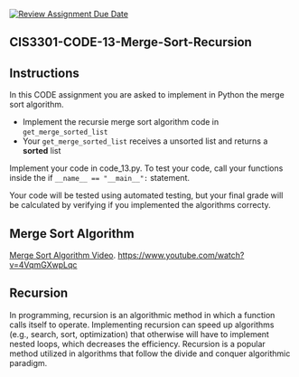 [![Review Assignment Due Date](https://classroom.github.com/assets/deadline-readme-button-8d59dc4de5201274e310e4c54b9627a8934c3b88527886e3b421487c677d23eb.svg)](https://classroom.github.com/a/oZod2SCa)
## CIS3301-CODE-13-Merge-Sort-Recursion

## Instructions

In this CODE assignment you are asked to implement in Python the merge sort algorithm.

* Implement the recursie merge sort algorithm code in `get_merge_sorted_list`
* Your `get_merge_sorted_list` receives a unsorted list and returns a **sorted** list

Implement your code in code_13.py. To test your code, call your functions inside the if `__name__ == "__main__":` statement.

Your code will be tested using automated testing, but your final grade will be calculated by verifying if you implemented the algorithms correcty.

## Merge Sort Algorithm

[Merge Sort Algorithm Video](https://www.youtube.com/watch?v=4VqmGXwpLqc). https://www.youtube.com/watch?v=4VqmGXwpLqc
## Recursion
In programming, recursion is an algorithmic method in which a function calls itself to operate. Implementing recursion can speed up algorithms (e.g., search, sort, optimization) that otherwise will have to implement nested loops, which decreases the efficiency. Recursion is a popular method utilized in algorithms that follow the divide and conquer algorithmic paradigm.
